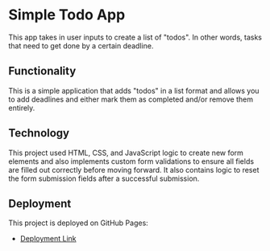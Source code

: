 # Simple Todo App

This app takes in user inputs to create a list of "todos". In other words, tasks that need to get done by a certain deadline.

## Functionality

This is a simple application that adds "todos" in a list format and allows you to add deadlines and either mark them as completed and/or remove them entirely.

## Technology

This project used HTML, CSS, and JavaScript logic to create new form elements and also implements custom form validations to ensure all fields are filled out correctly before moving forward. It also contains logic to reset the form submission fields after a successful submission.

## Deployment

This project is deployed on GitHub Pages:

- [Deployment Link](https://zmarks00.github.io/se_project_todo-app-1/)
